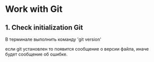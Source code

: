 # Work with Git
 
## 1. Check initialization Git
В терминале выполнить команду 'git version'

если git установлен то появится сообщение о версии файла, иначе будет сообщение об ошибке.